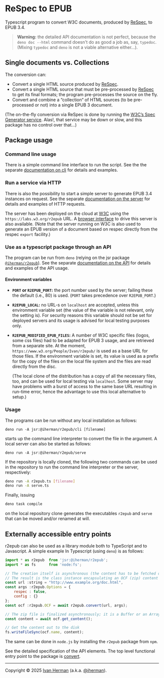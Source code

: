 # ReSpec to EPUB

Typescript program to convert W3C documents, produced by [ReSpec](https://respec.org/docs/), to EPUB 3.4.

> **Warning:** the detailed API documentation is not perfect, because the `deno doc --html` command doesn't do as good a job as, say, `typedoc`. (Mixing `typedoc` and `deno` is not a viable alternative either…). 

## Single documents vs. Collections

The conversion can:

* Convert a single HTML source produced by [ReSpec](https://respec.org/docs/).
* Convert a single HTML source that must be pre-processed by [ReSpec](https://respec.org/docs/) to get its final formats; the program pre-processes the source on the fly.
* Convert and combine a “collection“ of HTML sources (to be pre-processed or not) into a single EPUB 3 document.

(The on-the-fly conversion via ReSpec is done by running the [W3C’s Spec Generator service](https://github.com/w3c/spec-generator). Alas!, that service may be down or slow, and this package has no control over that…)

## Package usage

### Command line usage

There is a simple command line interface to run the script. See the the separate [documentation on cli](https://iherman.github.io/r2epub/doc/cli/) for details and examples.

### Run a service via HTTP

There is also the possibility to start a simple server to generate EPUB 3.4 instances on request. See the separate [documentation on the server](https://iherman.github.io/r2epub/doc/serve/) for details and examples of HTTP requests.

The server has been deployed on the cloud at [W3C](https://labs.w3.org/r2epub) using the `https://labs.w3.org/r2epub` URL. A [browser interface](https://iherman.github.io/r2epub/convert.html) to drive this server is also available. (Note that the server running on W3C is also used to generate an EPUB version of a document based on respec directly from the respec `export` facility.)

### Use as a typescript package through an API

The program can be run from `deno` (relying on the jsr package [`@iherman/r2epub`](https://jsr.io/@iherman/r2epub)). See the separate [documentation on the API](https://iherman.github.io/r2epub/doc/) for details and examples of the API usage.


#### Environment variables

* **`PORT` or `R2EPUB_PORT`:** the port number used by the server; failing these the default (i.e., 80) is used. (`PORT` takes precedence over `R2EPUB_PORT`.)
* **`R2EPUB_LOCAL`:** no URL-s on `localhost` are accepted, unless this environment variable set (the value of the variable is not relevant, only the setting is). For security reasons this variable should not be set for deployed servers and its usage is advised for local testing purposes only.
* **`R2EPUB_MODIFIED_EPUB_FILES`:** A number of W3C specific files (logos, some css files) had to be adapted for EPUB 3 usage, and are retrieved from a separate site. At the moment, `https://www.w3.org/People/Ivan/r2epub/` is used as a base URL for those files. If the environment variable is set, its value is used as a prefix for the copy of the files on the local file system and the files are read directly from the disc. 
    
    (The local clone of the distribution has a copy of all the necessary files, too, and can be used for local testing via `localhost`. Some server may have problems with a burst of access to the same base URL resulting in run-time error, hence the advantage to use this local alternative to setup.)


### Usage

The programs can be run without any local installation as follows:

```
deno run -A jsr:@iherman/r2epub/cli [filename]
```

starts up the command line interpreter to convert the file in the argument. A local server can also be started as follows:

```
deno run -A jsr:@iherman/r2epub/serve
```

If the repository is locally cloned, the following two commands can be used in the repository to run the command line interpreter or the server, respectively:

``` sh
deno run -A r2epub.ts [filename]
deno run -A serve.ts
```

Finally, issuing

```sh
deno task compile
```

on the local repository clone generates the executables `r2epub` and `serve` that can be moved and/or renamed at will.


## Externally accessible entry points
 
r2epub can also be used as a library module both to TypeScript and to Javascript. A simple example In Typescript (using `deno`) is as follows:

```js
import * as r2epub  from 'jsr:@iherman/r2epub';
import * as fs      from 'node:fs';

// The creation itself is asynchronous (the content has to be fetched over the wire).
// The result is the class instance encapsulating an OCF (zip) content
const url :string = "http://www.example.org/doc.html",
const args :r2epub.Options = {
    respec : false,
    config : {}
};
const ocf :r2epub.OCF = await r2epub.convert(url, args);

// The zip file is finalized asynchronously; it is a Buffer or an ArrayBuffer, depending on the run-time environment
const content = await ocf.get_content();

// Get the content out to the disk
fs.writeFileSync(ocf.name, content);
```

The same can be done in `node.js` by installing the `r2epub` package from `npm`.

See the detailed specification of the API elements. The top level functional entry point to the package is [convert](https://iherman.github.io/r2epub/convert.html).


---

Copyright © 2025 [Ivan Herman](https://www.ivan-herman.net) (a.k.a. [@iherman](https://github.com/iherman)).
